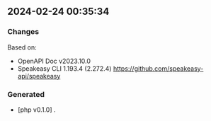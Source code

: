 

## 2024-02-24 00:35:34
### Changes
Based on:
- OpenAPI Doc v2023.10.0 
- Speakeasy CLI 1.193.4 (2.272.4) https://github.com/speakeasy-api/speakeasy
### Generated
- [php v0.1.0] .